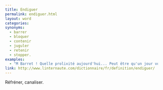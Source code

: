 ```yaml
---
title: Endiguer
permalink: endiguer.html
layout: word
categories:
synonyms:
  - barrer
  - bloquer
  - contenir
  - juguler
  - retenir
  - stopper.
examples:
  - "M Barret ! Quelle prolixité aujourd'hui... Peut être qu'un jour vous réussirez à l'endiguer ..."
link: http://www.linternaute.com/dictionnaire/fr/definition/endiguer/
---
```


Réfréner, canaliser.

